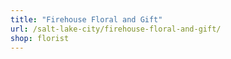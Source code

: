 ```yaml
---
title: "Firehouse Floral and Gift"
url: /salt-lake-city/firehouse-floral-and-gift/
shop: florist
---
```

